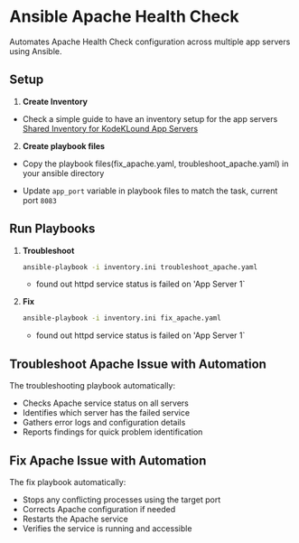# Ansible Apache Health Check
Automates Apache Health Check configuration across multiple app servers using Ansible.

## Setup 

1. **Create Inventory**
- Check a simple guide to have an inventory setup for the app servers
   [Shared Inventory for KodeKLound App Servers](../shared-inventory/README.md)


2. **Create playbook files**
- Copy the playbook files(fix_apache.yaml, troubleshoot_apache.yaml) in your ansible directory

- Update `app_port` variable in playbook files to match the task, current port `8083`


## Run Playbooks
1. **Troubleshoot**
   ```bash
   ansible-playbook -i inventory.ini troubleshoot_apache.yaml
   ```

   - found out httpd service status is failed on 'App Server 1`
2. **Fix**
   ```bash
   ansible-playbook -i inventory.ini fix_apache.yaml
   ```

   - found out httpd service status is failed on 'App Server 1`


## Troubleshoot Apache Issue with Automation

The troubleshooting playbook automatically:
- Checks Apache service status on all servers
- Identifies which server has the failed service
- Gathers error logs and configuration details
- Reports findings for quick problem identification

## Fix Apache Issue with Automation

The fix playbook automatically:
- Stops any conflicting processes using the target port
- Corrects Apache configuration if needed
- Restarts the Apache service
- Verifies the service is running and accessible

